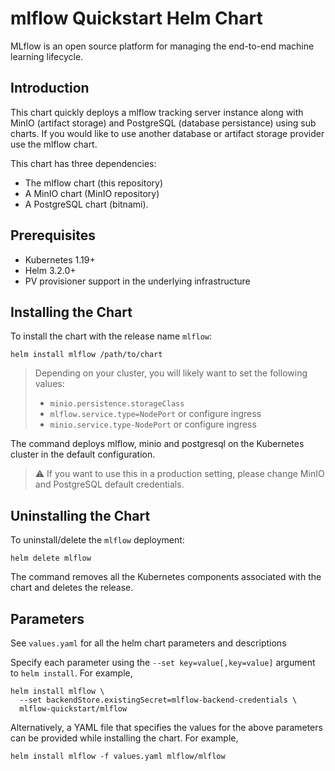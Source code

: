 # mlflow Quickstart Helm Chart

MLflow is an open source platform for managing the end-to-end machine learning lifecycle.

## Introduction

This chart quickly deploys a mlflow tracking server instance along
with MinIO (artifact storage) and PostgreSQL (database persistance)
using sub charts. If you would like to use another database or
artifact storage provider use the mlflow chart.

This chart has three dependencies:

- The mlflow chart (this repository)
- A MinIO chart (MinIO repository)
- A PostgreSQL chart (bitnami).

## Prerequisites

- Kubernetes 1.19+
- Helm 3.2.0+
- PV provisioner support in the underlying infrastructure

## Installing the Chart

To install the chart with the release name `mlflow`:

```console
helm install mlflow /path/to/chart
```
> Depending on your cluster, you will likely want to set the following values:
> - `minio.persistence.storageClass`
> - `mlflow.service.type=NodePort` or configure ingress
> - `minio.service.type-NodePort` or configure ingress

The command deploys mlflow, minio and postgresql on the Kubernetes
cluster in the default configuration.

> :warning: If you want to use this in a production setting, please change
> MinIO and PostgreSQL default credentials.

## Uninstalling the Chart

To uninstall/delete the `mlflow` deployment:

```console
helm delete mlflow
```

The command removes all the Kubernetes components associated with the chart and deletes the release.

## Parameters

See `values.yaml` for all the helm chart parameters and descriptions

Specify each parameter using the `--set key=value[,key=value]` argument to `helm install`. For example,

```console
helm install mlflow \
  --set backendStore.existingSecret=mlflow-backend-credentials \
  mlflow-quickstart/mlflow
```

Alternatively, a YAML file that specifies the values for the above parameters can be provided while installing the chart. For example,

```console
helm install mlflow -f values.yaml mlflow/mlflow
```
